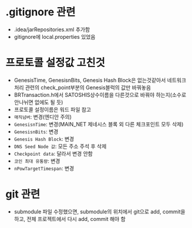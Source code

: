 # .gitignore 관련
- .idea/jarRepositories.xml 추가함
- gitignore에 local.properties 있었음

# 프로토콜 설정값 고친것
- GenesisTime, GenesisnBits, Genesis Hash Block은 없는것같아서 네트워크 처리 관련의 check_point부분의 Genesis블럭의 값만 바꿔놓음
- BRTransaction.h에서 SATOSHIS상수이름을 다른것으로 바꿔야 하는지(소수로 안나뉘면 없에도 될 듯)
- 프로토콜 설정이름은 워드 파일 참고
- `매직넘버`: 변경(엔디안 주의)
- `GenesisnTime`: 변경(MAIN_NET 제네시스 블록 외 다른 체크포인트 모두 삭제)
- `GenesisnBits`: 변경
- `Genesis Hash Block`: 변경
- `DNS Seed Node 값`: 모든 주소 주석 후 삭제
- `Checkpoint data`: 달라서 변경 안함
- `코인 최대 유통량`: 변경
- `nPowTargetTimespan`: 변경

# git 관련
- submodule 파일 수정했으면, submodule의 위치에서 git으로 add, commit을 하고, 전체 프로젝트에서 다시 add, commit 해야 함
